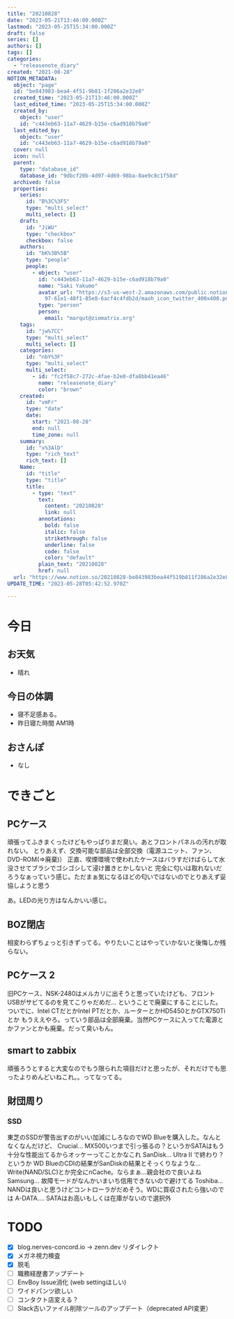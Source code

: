 ```yaml
---
title: "20210828"
date: "2023-05-21T13:46:00.000Z"
lastmod: "2023-05-25T15:34:00.000Z"
draft: false
series: []
authors: []
tags: []
categories:
  - "releasenote_diary"
created: "2021-08-28"
NOTION_METADATA:
  object: "page"
  id: "be843983-bea4-4f51-9b81-1f286a2e32e8"
  created_time: "2023-05-21T13:46:00.000Z"
  last_edited_time: "2023-05-25T15:34:00.000Z"
  created_by:
    object: "user"
    id: "c443eb63-11a7-4629-b15e-c6ad918b79a0"
  last_edited_by:
    object: "user"
    id: "c443eb63-11a7-4629-b15e-c6ad918b79a0"
  cover: null
  icon: null
  parent:
    type: "database_id"
    database_id: "9dbcf20b-4d97-4d69-98ba-8ae9c8c1f58d"
  archived: false
  properties:
    series:
      id: "B%3C%3FS"
      type: "multi_select"
      multi_select: []
    draft:
      id: "JiWU"
      type: "checkbox"
      checkbox: false
    authors:
      id: "bK%3B%5B"
      type: "people"
      people:
        - object: "user"
          id: "c443eb63-11a7-4629-b15e-c6ad918b79a0"
          name: "Saki Yakumo"
          avatar_url: "https://s3-us-west-2.amazonaws.com/public.notion-static.com/3ad1c4\
            97-61e1-48f1-85e8-6acf4c4fdb2d/maoh_icon_twitter_400x400.png"
          type: "person"
          person:
            email: "marqut@ziomatrix.org"
    tags:
      id: "jw%7CC"
      type: "multi_select"
      multi_select: []
    categories:
      id: "nbY%3F"
      type: "multi_select"
      multi_select:
        - id: "fc2f58c7-272c-4fae-b2e0-dfa8bb41ea46"
          name: "releasenote_diary"
          color: "brown"
    created:
      id: "vmFr"
      type: "date"
      date:
        start: "2021-08-28"
        end: null
        time_zone: null
    summary:
      id: "x%3AlD"
      type: "rich_text"
      rich_text: []
    Name:
      id: "title"
      type: "title"
      title:
        - type: "text"
          text:
            content: "20210828"
            link: null
          annotations:
            bold: false
            italic: false
            strikethrough: false
            underline: false
            code: false
            color: "default"
          plain_text: "20210828"
          href: null
  url: "https://www.notion.so/20210828-be843983bea44f519b811f286a2e32e8"
UPDATE_TIME: "2023-05-28T05:42:52.970Z"

---
```

<link rel="stylesheet" href="https://cdn.jsdelivr.net/npm/katex@0.16.2/dist/katex.min.css" integrity="sha384-bYdxxUwYipFNohQlHt0bjN/LCpueqWz13HufFEV1SUatKs1cm4L6fFgCi1jT643X" crossorigin="anonymous">


# 今日


## お天気

- 晴れ

## 今日の体調

- 寝不足感ある。
- 昨日寝た時間 AM1時

## おさんぽ

- なし

# できごと


## PCケース


頑張ってふきまくったけどもやっぱりまだ臭い。あとフロントパネルの汚れが取れない。 とりあえず、交換可能な部品は全部交換（電源ユニット、ファン、DVD-ROM(=>廃棄)） 正直、喫煙環境で使われたケースはバラすだけばらして水没させてブラシでゴシゴシして浸け置きとかしないと 完全に匂いは取れないだろうなぁっていう感じ。ただまぁ気になるほどの匂いではないのでとりあえず妥協しようと思う


あ。LEDの光り方はなんかいい感じ。


## BOZ閉店


相変わらずちょっと引きずってる。やりたいことはやっていかないと後悔しか残らない。


## PCケース 2


旧PCケース、NSK-2480はメルカリに出そうと思っていたけども、フロントUSBがサビてるのを見てこりゃだめだ… ということで廃棄にすることにした。ついでに、Intel CTだとかIntel PTだとか、ルーターとかHD5450とかGTX750Tiとか もうええやろ。っていう部品は全部廃棄。当然PCケースに入ってた電源とかファンとかも廃棄。だって臭いもん。


## smart to zabbix


頑張ろうとすると大変なのでもう限られた項目だけと思ったが、それだけでも思ったよりめんどいねこれ。。ってなってる。


## 財団周り


### SSD


東芝のSSDが警告出すのがいい加減にしろなのでWD Blueを購入した。なんとなくなんだけど、 Crucial… MX500いつまで引っ張るの？というかSATAはもう十分な性能出てるからオッケーってことかなこれ SanDisk… Ultra II で終わり？というか WD BlueのCDIの結果がSanDiskの結果とそっくりなような… Write(NAND/SLC)とか完全にnCache。ならまぁ…親会社ので良いよね Samsung… 故障モードがなんかいまいち信用できないので避けてる Toshiba… NANDは良いと思うけどコントローラがだめそう。WDに買収されたら強いのでは A-DATA…. SATAはお高いもしくは在庫がないので選択外


# TODO

- [x] blog.nerves-concord.io -> zenn.dev リダイレクト
- [x] メガネ視力検査
- [x] 脱毛
- [ ] 職務経歴書アップデート
- [ ] EnvBoy Issue消化 (web settingほしい)
- [ ] ワイドパンツ欲しい
- [ ] コンタクト店変える？
- [ ] Slack古いファイル削除ツールのアップデート（deprecated API変更）
